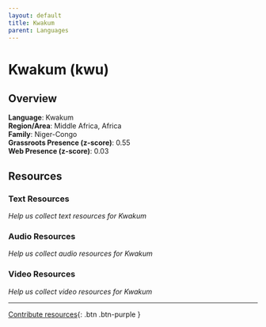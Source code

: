 ```yaml
---
layout: default
title: Kwakum
parent: Languages
---
```


# Kwakum (kwu)

## Overview

**Language**: Kwakum  
**Region/Area**: Middle Africa, Africa  
**Family**: Niger-Congo  
**Grassroots Presence (z-score)**: 0.55  
**Web Presence (z-score)**: 0.03  

## Resources

### Text Resources
*Help us collect text resources for Kwakum*

### Audio Resources
*Help us collect audio resources for Kwakum*

### Video Resources
*Help us collect video resources for Kwakum*

---

[Contribute resources](https://forms.office.com/e/1SfLJx3u1r){: .btn .btn-purple }
